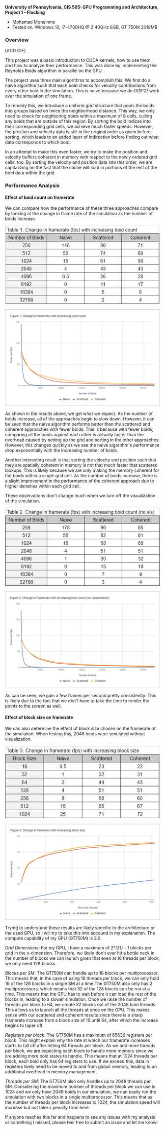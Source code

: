 **University of Pennsylvania, CIS 565: GPU Programming and Architecture,
Project 1 - Flocking**

* Mohamad Moneimne
* Tested on: Windows 10, i7-4700HQ @ 2.40GHz 8GB, GT 750M 2019MB

### Overview

[ADD GIF]

This project was a basic introduction to CUDA kernels, how to use them, and how to analyze their performance. This was done by implementing the Reynolds Boids algorithm in parallel on the GPU. 

The project uses three main algorithms to accomplish this. We first do a naive algorithm such that each boid checks for velocity contributions from every other boid in the simulation. This is naive because we do _O(N^2)_ work over the simulation of one frame. 

To remedy this, we introduce a uniform grid structure that pools the boids into groups based on twice the neighborhood distance. This way, we only need to check for neighboring boids within a maximum of 8 cells, culling any boids that are outside of this region. By sorting the boid indices into their corresponding grid cells, we achieve much faster speeds. However, the position and velocity data is still in the original order as given before sorting, which leads to an added layer of indirection before finding out what data corresponds to which boid. 

In an attempt to make this even faster, we try to make the position and velocity buffers coherent in memory with respect to the newly ordered grid cells, too. By sorting the velocity and position data into this order, we are capitalizing on the fact that the cache will load in portions of the rest of the boid data within the grid.

### Performance Analysis

#### Effect of boid count on framerate

We can compare how the performance of these three approaches compare by looking at the change in frame rate of the simulation as the number of boids increase.

![](images/table1.jpg)

![](images/figure1.jpg)

As shown in the results above, we get what we expect. As the number of boids increase, all of the approaches begin to slow down. However, it can be seen that the naive algorithm performs better than the scattered and coherent approaches with fewer boids. This is because with fewer boids, comparing all the boids against each other is actually faster than the overhead caused by setting up the grid and sorting in the other approaches. However, this changes quickly as we see the naive algorithm's performance drop exponentially with the increasing number of boids.

Another interesting result is that sorting the velocity and position such that they are spatially coherent in memory is not that much faster that scattered lookups. This is likely because we are only making the memory coherent for the boids within a single grid cell. As the number of boids increase, there is a slight improvement in the performance of the coherent approach due to higher densities within each grid cell.

These observations don't change much when we turn off the visualization of the simulation.

![](images/table2.jpg)

![](images/figure2.jpg)

As can be seen, we gain a few frames per second pretty consistently. This is likely due to the fact that we don't have to take the time to render the points to the screen as well.

#### Effect of block size on framerate

We can also determine the effect of block size chosen on the framerate of the simulation. When testing this, 2048 boids were simulated without visualization.

![](images/table3.jpg)

![](images/figure3.jpg)

Trying to understand these results are likely specific to the architecture or the used GPU, so I will try to take this into accound in my explanation. The compute capability of my GPU (GT750M) is 3.0.

*Grid Dimensions*: For my GPU, I have a maximum of _2^(31) - 1_ blocks per grid in the x-dimension. Therefore, we likely don't ever hit a bottle neck in the number of blocks we can launch given that even at 16 threads per block, we only need 128 blocks.

*Blocks per SM*: The GT750M can handle up to 16 blocks per multiprocessor. This means that, in the case of using 16 threads per block, we can only hold 16 of the 128 blocks in a single SM at a time.The GT750M also only has 2 multiprocessors, which means that 32 of the 128 blocks can be run at a time. This means that the GPU has to wait before it can load the rest of the blocks in, leading to a slower simulation. Once we raise the number of threads per block to 64, we create 32 blocks out of the 2048 boid threads. This allows us to launch all the threads at once on the GPU. This makes sense with our scattered and coherent results since there is a sharp framerate increase from a block size of 16 until 64, after which the increase begins to taper off.

*Registers per block*: The GT750M has a maximum of 65536 registers per block. This might explain why the rate at which our framerate increases starts to fall off after hitting 64 threads per block. As we add more threads per block, we are expecting each block to handle more memory since we are adding more boid states to handle. This means that at 1024 threads per block, each boid only has 64 registers to use. If we exceed this, data in registers likely need to be moved to and from global memory, leading to an additional overhead in memory management.

*Threads per SM*: The GT750M also only handles up to 2048 threads per SM. Considering the maximum number of threads per block we can use is 1024 and we only have 2048 boids in our simulation, we can easily run the simulation with two blocks in a single multiprocessor. This means that as the number of threads per block increases to 1024, the simulation speed will increase but not take a penalty from here.

If anyone reaches this far and happens to see any issues with my analysis or something I missed, please feel free to submit an issue and let me know!